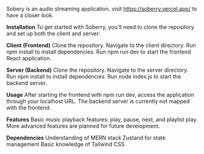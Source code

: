 Sobery is an audio streaming application.
visit https://soberry.vercel.app/ to have a closer look.

**Installation**
To get started with Soberry, you'll need to clone the repository and set up both the client and server:

**Client (Frontend)**
Clone the repository.
Navigate to the client directory.
Run npm install to install dependencies.
Run npm run dev to start the frontend React application.


**Server (Backend)**
Clone the repository.
Navigate to the server directory.
Run npm install to install dependencies.
Run node index.js to start the backend server.


**Usage**
After starting the frontend with npm run dev, access the application through your localhost URL. The backend server is currently not mapped with the frontend.


**Features**
Basic music playback features: play, pause, next, and playlist play.
More advanced features are planned for future development.


**Dependencies**
Understanding of MERN stack
Zustand for state management
Basic knowledge of Tailwind CSS
